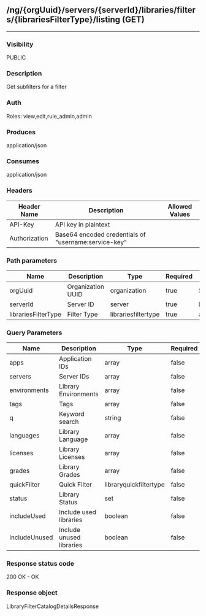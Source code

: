 ## /ng/{orgUuid}/servers/{serverId}/libraries/filters/{librariesFilterType}/listing (GET)
---
### Visibility
PUBLIC
### Description
Get subfilters for a filter
### Auth
Roles: view,edit,rule_admin,admin
### Produces
application/json
### Consumes
application/json
### Headers
| Header Name | Description | Allowed Values |
| ----------- | ----------- | ----------- |
| API-Key | API key in plaintext |  |
| Authorization | Base64 encoded credentials of &quot;username:service-key&quot; |  |
### Path parameters
| Name | Description | Type | Required | Allowed Values |
| ----------- | ----------- | ----------- | ----------- | ----------- |
| orgUuid | Organization UUID | organization | true | String |
| serverId | Server ID | server | true | Long |
| librariesFilterType | Filter Type | librariesfiltertype | true | apps,tags,status,grades |
### Query Parameters
| Name | Description | Type | Required | Allowed Values |
| ----------- | ----------- | ----------- | ----------- | ----------- |
| apps | Application IDs | array | false | String[] |
| servers | Server IDs | array | false | Long[] |
| environments | Library Environments | array | false | DEVELOPMENT,QA,PRODUCTION |
| tags | Tags | array | false | String[] |
| q | Keyword search | string | false | String |
| languages | Library Language | array | false | String |
| licenses | Library Licenses | array | false | String |
| grades | Library Grades | array | false | String |
| quickFilter | Quick Filter | libraryquickfiltertype | false | ALL,VULNERABLE,VIOLATION,PRIVATE,PUBLIC,HIGH_RISK |
| status | Library Status | set | false | Set |
| includeUsed | Include used libraries | boolean | false | boolean |
| includeUnused | Include unused libraries | boolean | false | boolean |
### Response status code
200 OK - OK
### Response object
LibraryFilterCatalogDetailsResponse
